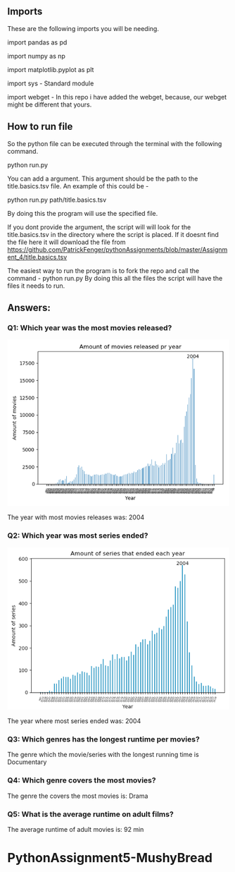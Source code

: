 
## Imports

These are the following imports you will be needing.

import pandas as pd

import numpy as np

import matplotlib.pyplot as plt

import sys - Standard module

import webget - In this repo i have added the webget, because, our webget might be different that yours.

## How to run file
So the python file can be executed through the terminal with the following command.

python run.py

You can add a argument. This argument should be the path to the title.basics.tsv file.
An example of this could be - 

python run.py path/title.basics.tsv

By doing this the program will use the specified file.

If you dont provide the argument, the script will will look for the title.basics.tsv in the directory where the script is placed. If it doesnt find the file here it will download the file from https://github.com/PatrickFenger/pythonAssignments/blob/master/Assignment_4/title.basics.tsv

The easiest way to run the program is to fork the repo and call the command - python run.py
By doing this all the files the script will have the files it needs to run.

## Answers:
### Q1: Which year was the most movies released?
![alt text](https://github.com/PatrickFenger/pythonAssignments/blob/master/Assignment_4/Figure_1.png)

The year with most movies releases was:  2004

### Q2: Which year was most series ended?
![alt text](https://github.com/PatrickFenger/pythonAssignments/blob/master/Assignment_4/figur_2.png)

The year where most series ended was:  2004

### Q3: Which genres has the longest runtime per movies?

The genre which the movie/series with the longest running time is  Documentary

### Q4: Which genre covers the most movies?

The genre the covers the most movies is:  Drama

### Q5: What is the average runtime on adult films?

The average runtime of adult movies is:  92 min
# PythonAssignment5-MushyBread

